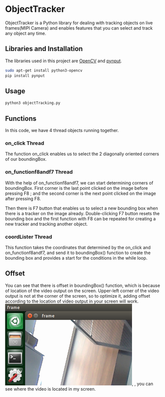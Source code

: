 # ObjectTracker

ObjectTracker is a Python library for dealing with tracking objects on live frames(MIPI Camera) and enables features that you can select and track any object any time.

## Libraries and Installation

The libraries used in this project are [OpenCV](https://docs.opencv.org/master/d2/de6/tutorial_py_setup_in_ubuntu.html) and [pynput](https://pypi.org/project/pynput/).

```bash
sudo apt-get install python3-opencv
pip install pynput
```
## Usage
```bash
python3 objectTracking.py
```
## Functions
In this code, we have 4 thread objects running together.

### on_click Thread
The function on_click enables us to select the 2 diagonally oriented corners of our boundingBox.

### on_functionf8andf7 Thread
With the help of on_functionf8andf7, we can start determining corners of boundingBox. First corner is the last point clicked on the image before pressing F8 ; and the second corner is the next point clicked on the image after pressing F8. 

Then there is F7 button that enables us to select a new bounding box when there is a tracker on the image already. Double-clicking F7 button resets the bounding box and the first function with F8 can be repeated for creating a new tracker and tracking another object.

### coordLister Thread
This function takes the coordinates that determined by the on_click and on_functionf8andf7, and send it to boundingBox() function to create the bounding box and provides a start for the conditions in the while loop.

## Offset

You can see that there is offset in boundingBox() function, which is because of location of the video output on the screen. Upper-left corner of the video output is not at the corner of the screen, so to optimize it, adding offset according to the location of video output in your screen will work. ![Here](Images/offset.png), , you can see where the video is located in my screen.




